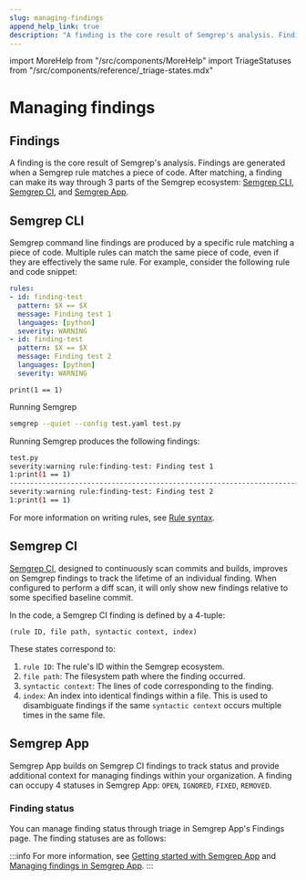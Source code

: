 ```yaml
---
slug: managing-findings
append_help_link: true
description: "A finding is the core result of Semgrep's analysis. Findings are generated when a Semgrep rule matches a piece of code. Learn how to interact with findings that come from running Semgrep in the command-line, in CI, and through Semgrep App."
---
```


import MoreHelp from "/src/components/MoreHelp"
import TriageStatuses from "/src/components/reference/_triage-states.mdx"

# Managing findings

## Findings

A finding is the core result of Semgrep's analysis. Findings are generated when a Semgrep rule matches a piece of code. After matching, a finding can make its way through 3 parts of the Semgrep ecosystem: [Semgrep CLI](https://github.com/returntocorp/semgrep), [Semgrep CI](/semgrep-ci/overview/), and [Semgrep App](https://semgrep.dev/manage).

## Semgrep CLI

Semgrep command line findings are produced by a specific rule matching a piece of code. Multiple rules can match the same piece of code, even if they are effectively the same rule. For example, consider the following rule and code snippet:

```yaml
rules:
- id: finding-test
  pattern: $X == $X
  message: Finding test 1
  languages: [python]
  severity: WARNING
- id: finding-test
  pattern: $X == $X
  message: Finding test 2
  languages: [python]
  severity: WARNING
```

```
print(1 == 1)
```

Running Semgrep

```sh
semgrep --quiet --config test.yaml test.py
```
Running Semgrep produces the following findings:

```sh
test.py
severity:warning rule:finding-test: Finding test 1
1:print(1 == 1)
--------------------------------------------------------------------------------
severity:warning rule:finding-test: Finding test 2
1:print(1 == 1)
```

For more information on writing rules, see [Rule syntax](/writing-rules/rule-syntax/).

## Semgrep CI

[Semgrep CI](/semgrep-ci/overview/), designed to continuously scan commits and builds, improves on Semgrep findings to track the lifetime of an individual finding. When configured to perform a diff scan, it will only show new findings relative to some specified baseline commit.

In the code, a Semgrep CI finding is defined by a 4-tuple:

```
(rule ID, file path, syntactic context, index)
```

These states correspond to:

1. `rule ID`: The rule's ID within the Semgrep ecosystem.
1. `file path`: The filesystem path where the finding occurred.
1. `syntactic context`: The lines of code corresponding to the finding.
1. `index`: An index into identical findings within a file. This is used to disambiguate findings if the same `syntactic context` occurs multiple times in the same file.

## Semgrep App

Semgrep App builds on Semgrep CI findings to track status and provide additional context for managing findings within your organization. A finding can occupy 4 statuses in Semgrep App: `OPEN`, `IGNORED`, `FIXED`, `REMOVED`.

### Finding status

You can manage finding status through triage in Semgrep App's Findings page. The finding statuses are as follows:

<TriageStatuses />

:::info
For more information, see [Getting started with Semgrep App](/semgrep-app/getting-started-with-semgrep-app/) and [Managing findings in Semgrep App](/semgrep-app/findings/).
:::

<MoreHelp />
